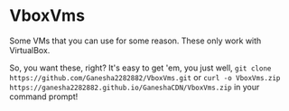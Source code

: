 # VboxVms
Some VMs that you can use for some reason. These only work with VirtualBox.


So, you want these, right? It's easy to get 'em, you just well, `git clone https://github.com/Ganesha2282882/VboxVms.git` or `curl -o VboxVms.zip https://ganesha2282882.github.io/GaneshaCDN/VboxVms.zip` in your command prompt!
